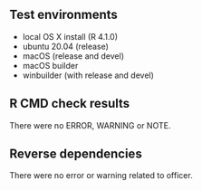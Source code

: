 ## Test environments

- local OS X install (R 4.1.0)
- ubuntu 20.04 (release)
- macOS (release and devel)
- macOS builder
- winbuilder (with release and devel) 

## R CMD check results

There were no ERROR, WARNING or NOTE.

## Reverse dependencies

There were no error or warning related to officer.
